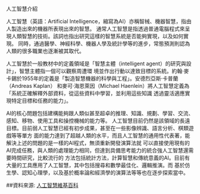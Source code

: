  人工智慧介紹

人工智慧（英語：Artificial Intelligence，縮寫為AI）亦稱智械、機器智慧，指由人製造出來的機器所表現出來的智慧。
通常人工智慧是指透過普通電腦程式來呈現人類智慧的技術。該詞也指出研究這樣的智慧系統是否能夠實現，以及如何實現。
同時，通過醫學、神經科學、機器人學及統計學等的進步，常態預測則認為人類的很多職業也逐漸被其取代。

人工智慧於一般教材中的定義領域是「智慧主體（intelligent agent）的研究與設計」，智慧主體指一個可以觀察周遭環
境並作出行動以達致目標的系統。約翰·麥卡錫於1955年的定義是「製造智慧機器的科學與工程」。安德烈亞斯·卡普蘭（Andreas Kaplan）
和麥可·海恩萊因（Michael Haenlein）將人工智慧定義為「系統正確解釋外部資料，從這些資料中學習，並利用這些知識
透過靈活適應實現特定目標和任務的能力」。

AI的核心問題包括建構能夠跟人類似甚至超卓的推理、知識、規劃、學習、交流、感知、移物、使用工具和操控機械的能力等。
人工智慧目前仍然是該領域的長遠目標。目前弱人工智慧已經有初步成果，甚至在一些影像辨識、語言分析、棋類遊戲等等單方
面的能力達到了超越人類的水平，而且人工智慧的通用性代表著，能解決上述的問題的是一樣的AI程式，無須重新開發演算法就
可以直接使用現有的AI完成任務，與人類的處理能力相同，但達到具備思考能力的統合強人工智慧還需要時間研究，比較流行的
方法包括統計方法，計算智慧和傳統意義的AI。目前有大量的工具應用了人工智慧，其中包括搜尋和數學最佳化、邏輯推演。而
基於仿生學、認知心理學，以及基於概率論和經濟學的演算法等等也在逐步探索當中。



##資料來源:
[人工智慧維基百科](https://zh.wikipedia.org/wiki/%E7%88%AC%E5%B1%B1%E7%AE%97%E6%B3%95)
